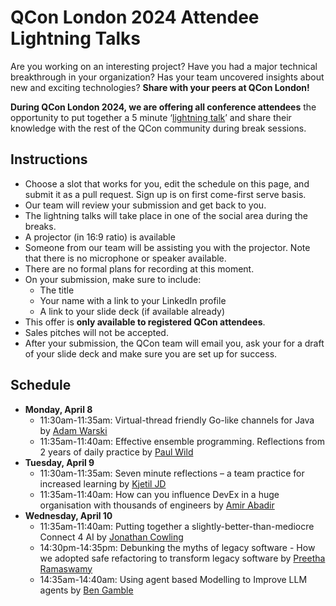 # QCon London 2024 Attendee Lightning Talks

Are you working on an interesting project? Have you had a major technical breakthrough in your organization? Has your team uncovered insights about new and exciting technologies? **Share with your peers at QCon London!**

**During QCon London 2024, we are offering all conference attendees** the opportunity to put together a 5 minute ‘[lightning talk](https://en.wikipedia.org/wiki/Lightning_talk)’ and share their knowledge with the rest of the QCon community during break sessions.

## Instructions
- Choose a slot that works for you, edit the schedule on this page, and submit it as a pull request. Sign up is on first come-first serve basis.
- Our team will review your submission and get back to you.
- The lightning talks will take place in one of the social area during the breaks.
- A projector (in 16:9 ratio) is available
- Someone from our team will be assisting you with the projector. Note that there is no microphone or speaker available.
- There are no formal plans for recording at this moment.
- On your submission, make sure to include:
  - The title
  - Your name with a link to your LinkedIn profile
  - A link to your slide deck (if available already)
- This offer is **only available to registered QCon attendees**.
- Sales pitches will not be accepted.
- After your submission, the QCon team will email you, ask your for a draft of your slide deck and make sure you are set up for success.

## Schedule
- **Monday, April 8**
  - 11:30am-11:35am: Virtual-thread friendly Go-like channels for Java by [Adam Warski](https://www.linkedin.com/in/adamwarski/)
  - 11:35am-11:40am: Effective ensemble programming. Reflections from 2 years of daily practice by [Paul Wild](https://uk.linkedin.com/in/wildpaul/)
- **Tuesday, April 9**
  - 11:30am-11:35am: Seven minute reflections – a team practice for increased learning by [Kjetil JD](https://www.linkedin.com/in/kjetiljd/)
  - 11:35am-11:40am: How can you influence DevEx in a huge organisation with thousands of engineers by [Amir Abadir](http://www.linkedin.com/in/amirabadir)
- **Wednesday, April 10**
  - 11:35am-11:40am: Putting together a slightly-better-than-mediocre Connect 4 AI by [Jonathan Cowling](https://uk.linkedin.com/in/jonathan-cowling/)
  - 14:30pm-14:35pm: Debunking the myths of legacy software - How we adopted safe refactoring to transform legacy software by [Preetha Ramaswamy](https://www.linkedin.com/in/preetha-ramaswamy)
  - 14:35am-14:40am: Using agent based Modelling to Improve LLM agents by [Ben Gamble](http://www.linkedin.com/in/bengamble7)

